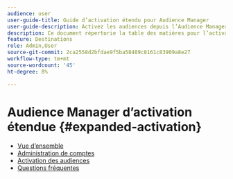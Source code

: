 ```yaml
---
audience: user
user-guide-title: Guide d’activation étendu pour Audience Manager
user-guide-description: Activez les audiences depuis l’Audience Manager vers les destinations publicitaires et sociales par le biais de l’activation étendue de l’Audience Manager.
description: Ce document répertorie la table des matières pour l’activation étendue de Adobe Audience Manager.
feature: Destinations
role: Admin,User
source-git-commit: 2ca2558d2bfdae9f5ba58489c8161c83909a8e27
workflow-type: tm+mt
source-wordcount: '45'
ht-degree: 8%

---
```



# Audience Manager d’activation étendue {#expanded-activation}

* [Vue d’ensemble](./overview.md)
* [Administration de comptes](./administration.md)
* [Activation des audiences](./activate-audiences.md)
* [Questions fréquentes](./faq.md)
